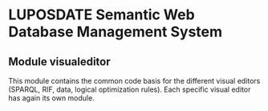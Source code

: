 # LUPOSDATE Semantic Web Database Management System

## Module visualeditor

This module contains the common code basis for the different visual editors (SPARQL, RIF, data, logical optimization rules).
Each specific visual editor has again its own module.